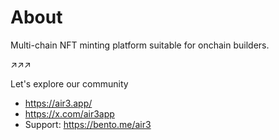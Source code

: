# About

Multi-chain NFT minting platform suitable for onchain builders.

↗↗↗

Let's explore our community

- https://air3.app/
- https://x.com/air3app
- Support: https://bento.me/air3
